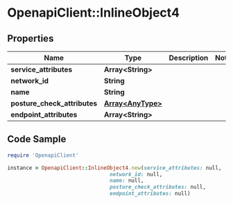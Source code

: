 # OpenapiClient::InlineObject4

## Properties

Name | Type | Description | Notes
------------ | ------------- | ------------- | -------------
**service_attributes** | **Array&lt;String&gt;** |  | 
**network_id** | **String** |  | 
**name** | **String** |  | 
**posture_check_attributes** | [**Array&lt;AnyType&gt;**](AnyType.md) |  | 
**endpoint_attributes** | **Array&lt;String&gt;** |  | 

## Code Sample

```ruby
require 'OpenapiClient'

instance = OpenapiClient::InlineObject4.new(service_attributes: null,
                                 network_id: null,
                                 name: null,
                                 posture_check_attributes: null,
                                 endpoint_attributes: null)
```


